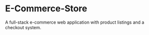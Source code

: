 # E-Commerce-Store
A full-stack e-commerce web application with product listings and a checkout system.
